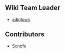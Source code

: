 ## Wiki Team Leader

- [adiglows](Wiki_Team\adiglows.md)

## Contributors

- [Scnofe](Wiki_Team\Scnofe.md)
